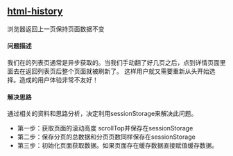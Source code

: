 ## <a href="">html-history</a>
浏览器返回上一页保持页面数据不变</br>
#### 问题描述
我们在的列表页通常是异步获取的。当我们手动翻了好几页之后，点到详情页面里面去在返回列表页后整个页面就被刷新了。
这样用户就又需要重新从头开始选择。造成的用户体验非常不友好！
#### 解决思路
通过相关的资料和思路分析，决定利用sessionStorage来解决此问题。
+ 第一步：获取页面的滚动高度 scrollTop并保存在sessionStorage
+ 第二步：保存分页的总数据和分页页数同样保存在sessionStorage
+ 第三步：初始化页面获取数据。如果页面存在缓存数据直接赋值缓存数据。